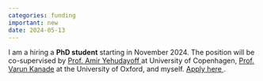 ```yaml
---
categories: funding
important: new
date: 2024-05-13
---
```


I am a hiring a <strong> PhD student</strong> starting in
November 2024. The position will be co-supervised by <a
href="https://di.ku.dk/english/staff/vip/?pure=en/persons/786711">
Prof. Amir Yehudayoff </a> at University of Copenhagen, <a
href="https://www.cs.ox.ac.uk/people/varun.kanade/website/"> Prof.
Varun Kanade</a> at the University of Oxford, and myself.  <a
href="https://candidate.hr-manager.net/ApplicationInit.aspx/?cid=1307&departmentId=18970&ProjectId=161521">Apply
here </a>.